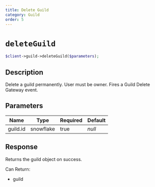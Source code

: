```yaml
---
title: Delete Guild
category: Guild
order: 5
---
```


# `deleteGuild`

```php
$client->guild->deleteGuild($parameters);
```

## Description

Delete a guild permanently. User must be owner.  Fires a Guild Delete Gateway event.

## Parameters


Name | Type | Required | Default
--- | --- | --- | ---
guild.id | snowflake | true | *null*

## Response

Returns the guild object on success.

Can Return:

* guild
